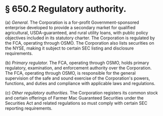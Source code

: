 # § 650.2   Regulatory authority.

(a) *General.* The Corporation is a for-profit Government-sponsored enterprise developed to provide a secondary market for qualified agricultural, USDA-guaranteed, and rural utility loans, with public policy objectives included in its statutory charter. The Corporation is regulated by the FCA, operating through OSMO. The Corporation also lists securities on the NYSE, making it subject to certain SEC listing and disclosure requirements.


(b) *Primary regulator.* The FCA, operating through OSMO, holds primary regulatory, examination, and enforcement authority over the Corporation. The FCA, operating through OSMO, is responsible for the general supervision of the safe and sound exercise of the Corporation's powers, functions, and duties and compliance with applicable laws and regulations.


(c) *Other regulatory authorities.* The Corporation registers its common stock and certain offerings of Farmer Mac Guaranteed Securities under the Securities Act and related regulations so must comply with certain SEC reporting requirements.




